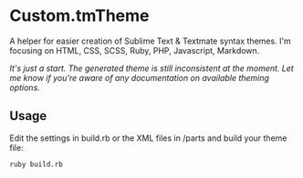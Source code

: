 # Custom.tmTheme

A helper for easier creation of Sublime Text & Textmate syntax themes. I'm focusing on HTML, CSS, SCSS, Ruby, PHP, Javascript, Markdown.

*It's just a start. The generated theme is still inconsistent at the moment. Let me know if you're aware of any documentation on available theming options.*

## Usage

Edit the settings in build.rb or the XML files in /parts and build your theme file:

	ruby build.rb
